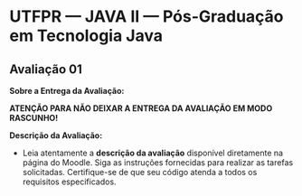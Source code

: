 # UTFPR — JAVA II — Pós-Graduação em Tecnologia Java

## Avaliação 01

**Sobre a Entrega da Avaliação:**

**ATENÇÃO PARA NÃO DEIXAR A ENTREGA DA AVALIAÇÃO EM MODO RASCUNHO!**

**Descrição da Avaliação:**
- Leia atentamente a **descrição da avaliação** disponível diretamente na página do Moodle. Siga as instruções fornecidas para realizar as tarefas solicitadas. Certifique-se de que seu código atenda a todos os requisitos especificados.
